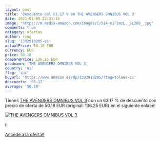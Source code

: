 ```yaml
---
layout: post
title: 'Descuento del 63.17 % en THE AVENGERS OMNIBUS VOL 3'
date: 2021-01-09 22:31:15
image: 'https://m.media-amazon.com/images/I/514-yiFimzL._SL200_.jpg'
comments: true
category: ofertas
author: ring
slug: '1302910205-es'
actualPrice: 50.18 EUR
currency: EUR
price: 50.18
comparePrice: 136.25 EUR
prodname: 'THE AVENGERS OMNIBUS VOL 3'
country: 'es'
flag: '🇪🇸'
buyurl: 'https://www.amazon.es/dp/1302910205/?tag=tolees-21'
descuento: '63.17'
average: '50.18'
---
```


Tienes [THE AVENGERS OMNIBUS VOL 3](https://www.amazon.es/dp/1302910205/?tag=tolees-21) con un 63.17 % de descuento con precio de oferta de 50.18 EUR (original: 136.25 EUR) en el siguiente enlace!

[![THE AVENGERS OMNIBUS VOL 3](https://m.media-amazon.com/images/I/514-yiFimzL._SL200_.jpg)](https://www.amazon.es/dp/1302910205/?tag=tolees-21)

ℹ️:


[Accede a la oferta!!](https://www.amazon.es/dp/1302910205/?tag=tolees-21)

